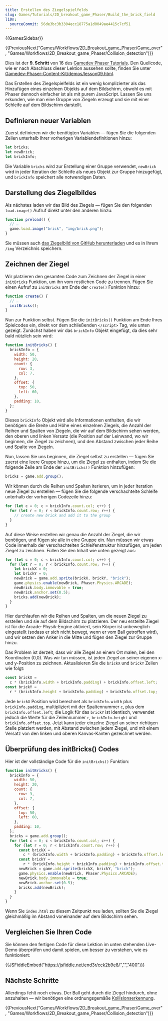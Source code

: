 ```yaml
---
title: Erstellen des Ziegelspielfelds
slug: Games/Tutorials/2D_breakout_game_Phaser/Build_the_brick_field
l10n:
  sourceCommit: 56de3bc3b3304ecc18775a1d0049ae4415c7cf51
---
```


{{GamesSidebar}}

{{PreviousNext("Games/Workflows/2D_Breakout_game_Phaser/Game_over", "Games/Workflows/2D_Breakout_game_Phaser/Collision_detection")}}

Dies ist der **9. Schritt** von 16 des [Gamedev Phaser Tutorials](/de/docs/Games/Tutorials/2D_breakout_game_Phaser). Den Quellcode, wie er nach Abschluss dieser Lektion aussehen sollte, finden Sie unter [Gamedev-Phaser-Content-Kit/demos/lesson09.html](https://github.com/end3r/Gamedev-Phaser-Content-Kit/blob/gh-pages/demos/lesson09.html).

Das Erstellen des Ziegelspielfelds ist ein wenig komplizierter als das Hinzufügen eines einzelnen Objekts auf dem Bildschirm, obwohl es mit Phaser dennoch einfacher ist als mit purem JavaScript. Lassen Sie uns erkunden, wie man eine Gruppe von Ziegeln erzeugt und sie mit einer Schleife auf dem Bildschirm darstellt.

## Definieren neuer Variablen

Zuerst definieren wir die benötigten Variablen — fügen Sie die folgenden Zeilen unterhalb Ihrer vorherigen Variablendefinitionen hinzu:

```js
let bricks;
let newBrick;
let brickInfo;
```

Die Variable `bricks` wird zur Erstellung einer Gruppe verwendet, `newBrick` wird in jeder Iteration der Schleife als neues Objekt zur Gruppe hinzugefügt, und `brickInfo` speichert alle notwendigen Daten.

## Darstellung des Ziegelbildes

Als nächstes laden wir das Bild des Ziegels — fügen Sie den folgenden `load.image()` Aufruf direkt unter den anderen hinzu:

```js
function preload() {
  // …
  game.load.image("brick", "img/brick.png");
}
```

Sie müssen auch [das Ziegelbild von GitHub herunterladen](https://github.com/end3r/Gamedev-Phaser-Content-Kit/blob/gh-pages/demos/img/brick.png) und es in Ihrem `/img` Verzeichnis speichern.

## Zeichnen der Ziegel

Wir platzieren den gesamten Code zum Zeichnen der Ziegel in einer `initBricks` Funktion, um ihn vom restlichen Code zu trennen. Fügen Sie einen Aufruf zu `initBricks` am Ende der `create()` Funktion hinzu:

```js
function create() {
  // …
  initBricks();
}
```

Nun zur Funktion selbst. Fügen Sie die `initBricks()` Funktion am Ende Ihres Spielcodes ein, direkt vor dem schließenden `</script>` Tag, wie unten gezeigt. Zunächst haben wir das `brickInfo` Objekt eingefügt, da dies sehr bald nützlich sein wird:

```js
function initBricks() {
  brickInfo = {
    width: 50,
    height: 20,
    count: {
      row: 3,
      col: 7,
    },
    offset: {
      top: 50,
      left: 60,
    },
    padding: 10,
  };
}
```

Dieses `brickInfo` Objekt wird alle Informationen enthalten, die wir benötigen: die Breite und Höhe eines einzelnen Ziegels, die Anzahl der Reihen und Spalten von Ziegeln, die wir auf dem Bildschirm sehen werden, den oberen und linken Versatz (die Position auf der Leinwand, wo wir beginnen, die Ziegel zu zeichnen), und den Abstand zwischen jeder Reihe und Spalte von Ziegeln.

Nun, lassen Sie uns beginnen, die Ziegel selbst zu erstellen — fügen Sie zuerst eine leere Gruppe hinzu, um die Ziegel zu enthalten, indem Sie die folgende Zeile am Ende der `initBricks()` Funktion hinzufügen:

```js
bricks = game.add.group();
```

Wir können durch die Reihen und Spalten iterieren, um in jeder Iteration neue Ziegel zu erstellen — fügen Sie die folgende verschachtelte Schleife unterhalb der vorherigen Codezeile hinzu:

```js
for (let c = 0; c < brickInfo.count.col; c++) {
  for (let r = 0; r < brickInfo.count.row; r++) {
    // create new brick and add it to the group
  }
}
```

Auf diese Weise erstellen wir genau die Anzahl der Ziegel, die wir benötigen, und fügen sie alle in eine Gruppe ein. Nun müssen wir etwas Code innerhalb der verschachtelten Schleifenstruktur hinzufügen, um jeden Ziegel zu zeichnen. Füllen Sie den Inhalt wie unten gezeigt aus:

```js
for (let c = 0; c < brickInfo.count.col; c++) {
  for (let r = 0; r < brickInfo.count.row; r++) {
    let brickX = 0;
    let brickY = 0;
    newBrick = game.add.sprite(brickX, brickY, "brick");
    game.physics.enable(newBrick, Phaser.Physics.ARCADE);
    newBrick.body.immovable = true;
    newBrick.anchor.set(0.5);
    bricks.add(newBrick);
  }
}
```

Hier durchlaufen wir die Reihen und Spalten, um die neuen Ziegel zu erstellen und sie auf dem Bildschirm zu platzieren. Der neu erstellte Ziegel ist für die Arcade-Physik-Engine aktiviert, sein Körper ist unbeweglich eingestellt (sodass er sich nicht bewegt, wenn er vom Ball getroffen wird), und wir setzen den Anker in die Mitte und fügen den Ziegel zur Gruppe hinzu.

Das Problem ist derzeit, dass wir alle Ziegel an einem Ort malen, bei den Koordinaten (0,0). Was wir tun müssen, ist jeden Ziegel an seiner eigenen x- und y-Position zu zeichnen. Aktualisieren Sie die `brickX` und `brickY` Zeilen wie folgt:

```js
const brickX =
  c * (brickInfo.width + brickInfo.padding) + brickInfo.offset.left;
const brickY =
  r * (brickInfo.height + brickInfo.padding) + brickInfo.offset.top;
```

Jede `brickX` Position wird berechnet als `brickInfo.width` plus `brickInfo.padding`, multipliziert mit der Spaltennummer `c`, plus dem `brickInfo.offset.left`; die Logik für das `brickY` ist identisch, verwendet jedoch die Werte für die Zeilennummer `r`, `brickInfo.height` und `brickInfo.offset.top`. Jetzt kann jeder einzelne Ziegel an seiner richtigen Stelle platziert werden, mit Abstand zwischen jedem Ziegel, und mit einem Versatz von den linken und oberen Kanvas-Kanten gezeichnet werden.

## Überprüfung des initBricks() Codes

Hier ist der vollständige Code für die `initBricks()` Funktion:

```js
function initBricks() {
  brickInfo = {
    width: 50,
    height: 20,
    count: {
      row: 3,
      col: 7,
    },
    offset: {
      top: 50,
      left: 60,
    },
    padding: 10,
  };
  bricks = game.add.group();
  for (let c = 0; c < brickInfo.count.col; c++) {
    for (let r = 0; r < brickInfo.count.row; r++) {
      const brickX =
        c * (brickInfo.width + brickInfo.padding) + brickInfo.offset.left;
      const brickY =
        r * (brickInfo.height + brickInfo.padding) + brickInfo.offset.top;
      newBrick = game.add.sprite(brickX, brickY, "brick");
      game.physics.enable(newBrick, Phaser.Physics.ARCADE);
      newBrick.body.immovable = true;
      newBrick.anchor.set(0.5);
      bricks.add(newBrick);
    }
  }
}
```

Wenn Sie `index.html` zu diesem Zeitpunkt neu laden, sollten Sie die Ziegel gleichmäßig im Abstand voneinander auf dem Bildschirm sehen.

## Vergleichen Sie Ihren Code

Sie können den fertigen Code für diese Lektion im unten stehenden Live-Demo überprüfen und damit spielen, um besser zu verstehen, wie es funktioniert:

{{JSFiddleEmbed("https://jsfiddle.net/end3r/cck2b9e8/","","400")}}

## Nächste Schritte

Allerdings fehlt noch etwas. Der Ball geht durch die Ziegel hindurch, ohne anzuhalten — wir benötigen eine ordnungsgemäße [Kollisionserkennung](/de/docs/Games/Tutorials/2D_breakout_game_Phaser/Collision_detection).

{{PreviousNext("Games/Workflows/2D_Breakout_game_Phaser/Game_over", "Games/Workflows/2D_Breakout_game_Phaser/Collision_detection")}}
